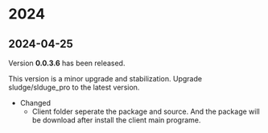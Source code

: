 # 2024

## 2024-04-25

Version **0.0.3.6** has been released.

This version is a minor upgrade and stabilization. Upgrade sludge/slduge_pro to the latest version.

- Changed
  - Client folder seperate the package and source. And the package will be download after install the client main programe.
